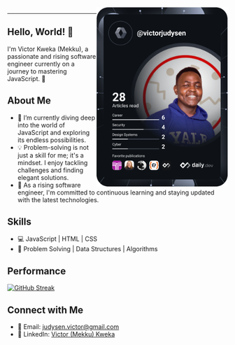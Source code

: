 <div align="left">
  <a href="https://app.daily.dev/victorjudysen"><img src="https://github.com/victorjudysen/victorjudysen/blob/main/devcard.svg" width="300" align="right" alt="Victor Judysen's Dev Card"/></a>
</div>
<hr>

## Hello, World! 👋

I'm Victor Kweka (Mekku), a passionate and rising software engineer currently on a journey to mastering JavaScript. 🚀

## About Me

- 🌱 I’m currently diving deep into the world of JavaScript and exploring its endless possibilities.
- 💡 Problem-solving is not just a skill for me; it's a mindset. I enjoy tackling challenges and finding elegant solutions.
- 🚀 As a rising software engineer, I'm committed to continuous learning and staying updated with the latest technologies.

## Skills

- 💻 JavaScript | HTML | CSS
- 🧠 Problem Solving | Data Structures | Algorithms

## Performance

[![GitHub Streak](https://streak-stats.demolab.com?user=victorjudysen&theme=radical&border_radius=9&date_format=M%20j%5B%2C%20Y%5D&card_width=481)](https://git.io/streak-stats)

## Connect with Me

- 📧 Email: judysen.victor@gmail.com
- 💼 LinkedIn: [Victor (Mekku) Kweka](https://www.linkedin.com/in/victor-judysen-kweka/)
